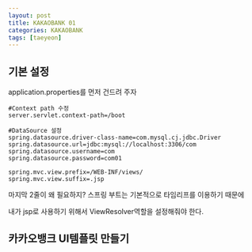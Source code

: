 ```yaml
---
layout: post
title: KAKAOBANK 01
categories: KAKAOBANK
tags: [taeyeon]
---
```


## 기본 설정

application.properties를 먼저 건드려 주자

```1=application.properties
#Context path 수정
server.servlet.context-path=/boot

#DataSource 설정
spring.datasource.driver-class-name=com.mysql.cj.jdbc.Driver
spring.datasource.url=jdbc:mysql://localhost:3306/com
spring.datasource.username=com
spring.datasource.password=com01

spring.mvc.view.prefix=/WEB-INF/views/
spring.mvc.view.suffix=.jsp

```

마지막 2줄이 왜 필요하지? 스프링 부트는 기본적으로 타임리프를 이용하기 때문에

내가 jsp로 사용하기 위해서 ViewResolver역할을 설정해줘야 한다.


## 카카오뱅크 UI템플릿 만들기



